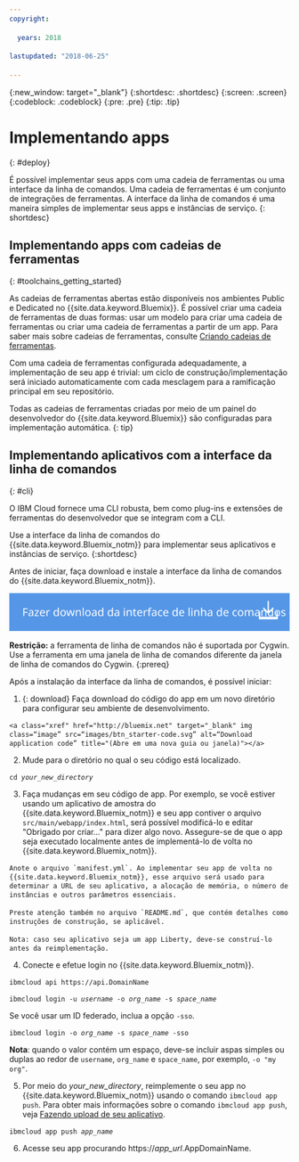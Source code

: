 ```yaml
---
copyright:

  years: 2018

lastupdated: "2018-06-25"

---
```


{:new_window: target="_blank"}
{:shortdesc: .shortdesc}
{:screen: .screen}
{:codeblock: .codeblock}
{:pre: .pre}
{:tip: .tip}

# Implementando apps
{: #deploy}

É possível implementar seus apps com uma cadeia de ferramentas ou uma interface da linha de comandos. Uma cadeia de ferramentas é um conjunto de integrações de ferramentas. A interface da linha de comandos é uma maneira simples de implementar seus apps e instâncias de serviço.
{: shortdesc}

## Implementando apps com cadeias de ferramentas
{: #toolchains_getting_started}

As cadeias de ferramentas abertas estão disponíveis nos ambientes Public e Dedicated no {{site.data.keyword.Bluemix}}. É possível criar uma cadeia de ferramentas de duas formas: usar um modelo para criar uma cadeia de ferramentas ou criar uma cadeia de
ferramentas a partir de um app. Para saber mais sobre cadeias de ferramentas, consulte [Criando cadeias de ferramentas](../services/ContinuousDelivery/toolchains_working.html#toolchains_getting_started).

Com uma cadeia de ferramentas configurada adequadamente, a implementação de seu app é trivial: um ciclo de construção/implementação será iniciado automaticamente com cada mesclagem para a ramificação principal em seu repositório.

Todas as cadeias de ferramentas criadas por meio de um painel do desenvolvedor do {{site.data.keyword.Bluemix}} são configuradas para implementação automática.
{: tip}

## Implementando aplicativos com a interface da linha de comandos
{: #cli}

O IBM Cloud fornece uma CLI robusta, bem como plug-ins e extensões de ferramentas do desenvolvedor que se integram com a CLI.

Use a interface da linha de comandos do {{site.data.keyword.Bluemix_notm}} para implementar seus aplicativos e instâncias de serviço.
{:shortdesc}

Antes de iniciar, faça download e instale a interface da linha de comandos do {{site.data.keyword.Bluemix_notm}}.

<p>
<a class="xref" href="https://console.bluemix.net/docs/cli/index.html#overview" target="_blank" title="(Abre em uma nova guia ou janela)"><img class="image" src="images/btn_bx_commandline.svg" alt="Fazer download do IBM Cloud Developer Tools" /></a>
</p>

**Restrição:** a ferramenta de linha de comandos não é suportada por Cygwin. Use a ferramenta em uma janela de linha de comandos diferente da janela de linha de comandos do Cygwin.
{:prereq}

Após a instalação da interface da linha de comandos, é possível iniciar:

  1. {: download} Faça download do código do app em um novo diretório para configurar seu ambiente de desenvolvimento.

    <a class="xref" href="http://bluemix.net" target="_blank" img class=“image” src=“images/btn_starter-code.svg” alt=“Download application code” title="(Abre em uma nova guia ou janela)"></a>

  2. Mude para o diretório no qual o seu código está localizado.

  <pre class="pre"><code class="hljs">cd <var class="keyword varname">your_new_directory</var></code></pre>

  3.  Faça mudanças em seu código de app. Por exemplo, se você estiver usando um aplicativo de amostra do {{site.data.keyword.Bluemix_notm}} e seu app contiver o arquivo `src/main/webapp/index.html`, será possível modificá-lo e editar "Obrigado por criar..." para dizer algo novo. Assegure-se de que o app seja executado localmente antes de implementá-lo de volta no {{site.data.keyword.Bluemix_notm}}.

    Anote o arquivo `manifest.yml`. Ao implementar seu app de volta no {{site.data.keyword.Bluemix_notm}}, esse arquivo será usado para determinar a URL de seu aplicativo, a alocação de memória, o número de instâncias e outros parâmetros essenciais.

    Preste atenção também no arquivo `README.md`, que contém detalhes como instruções de construção, se aplicável.

    Nota: caso seu aplicativo seja um app Liberty, deve-se construí-lo antes da reimplementação.

  4. Conecte e efetue login no {{site.data.keyword.Bluemix_notm}}.

  <pre class="pre"><code class="hljs">ibmcloud api https://api.<span class="keyword" data-hd-keyref="DomainName">DomainName</span></code></pre>

  <pre class="pre"><code class="hljs">ibmcloud login -u <var class="keyword varname" data-hd-keyref="user_ID">username</var> -o <var class="keyword varname" data-hd-keyref="org_name">org_name</var> -s <var class="keyword varname" data-hd-keyref="space_name">space_name</var></code></pre>

  Se você usar um ID federado, inclua a opção `-sso`.

  <pre class="pre"><code class="hljs">ibmcloud login -o <var class="keyword varname" data-hd-keyref="org_name">org_name</var> -s <var class="keyword varname" data-hd-keyref="space_name">space_name</var> -sso</code></pre>

  **Nota**: quando o valor contém um espaço, deve-se incluir aspas simples ou duplas ao redor de `username`, `org_name` e `space_name`, por exemplo, `-o "my org"`.

  5. Por meio do <var class="keyword varname">your_new_directory</var>, reimplemente o seu app no {{site.data.keyword.Bluemix_notm}} usando o comando `ibmcloud app push`. Para obter mais informações sobre o comando `ibmcloud app push`, veja [Fazendo upload de seu aplicativo](/docs/starters/upload_app.html).

  <pre class="pre"><code class="hljs">ibmcloud app push <var class="keyword varname" data-hd-keyref="app_name">app_name</var></code></pre>

  6. Acesse seu app procurando https://<var class="keyword varname" data-hd-keyref="app_url">app_url</var>.<span class="keyword" data-hd-keyref="APPDomain">AppDomainName</span>.
